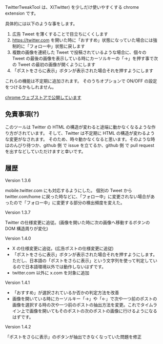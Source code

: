 TwitterTweakTool は、X(Twitter) を少しだけ使いやすくする chrome extension です。

具体的には以下のような事をします。

1. 広告 Tweet を薄くすることで目立ちにくくします
2. https://twitter.com を開いた時に「おすすめ」状態になっていた場合には強制的に「フォロー中」状態に戻します
3. 複数の画像を連続した Tweet で投稿されているような場合に、個々の Tweet の最後の画像を表示している時にカーソルキーの「→」を押す事で次の Tweet の最初の画像が開くようにします
4. 「ポストをさらに表示」ボタンが表示された場合それを押すようにします

これらの機能は不定期に追加されます。
そのうちオプションで ON/OFF の設定をつけるかもしれません。

[chrome ウェブストアで公開しています](https://chrome.google.com/webstore/detail/twittertweaktool/lomiajbdeofimbjfahdjjlkedkfgnfpg)

## 免責事項(?)

このツールは Twitter の HTML の構造が変わると途端に動かなくなるような作り方がされています。
そして、Twitter は不定期に HTML の構造が変わるような変更がなされます。
そのため、時々動かなくなると思います。そのような時はのんびり待つか、github 側 で issue を立てるか、github 側 で pull request を出すなどしていただけますと幸いです。

## 履歴

Version 1.3.6

mobile.twitter.com にも対応するようにした。
個別の Tweet から twitter.com/home に戻った時などに、「フォロー中」に変更されない場合があったので「フォロー中」に変更する部分の検出頻度を変えた。

Version 1.3.7

Twitter の仕様変更に追従。(画像を開いた時に次の画像へ移動するボタンの DOM 構造周りが変化)

Version 1.4.0

- X の仕様変更に追従。(広告ポストの仕様変更に追従)
- 「ポストをさらに表示」ボタンが表示された場合それを押すようにします。ただし、日本語の「ポストをさらに表示」という文字列を使って判定しているので日本語環境以外では動作しないはずです。
- twitter.com 以外に x.com を対象に追加

Version 1.4.1

- 「おすすめ」が選択されているか否かの判定方法を改善
- 画像を開いている時にカーソルキー「→」や「←」で次や一つ前のポストの画像を選択する時の次や一つ前のポストの抽出方法を変更。これでタイムライン上で画像を開いてもそのポストの次のポストの画像に行けるようになるはずです。

Version 1.4.2

「ポストをさらに表示」のボタンが抽出できなくなっていた問題を修正